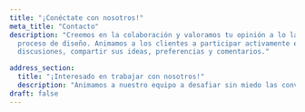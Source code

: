 ```yaml
---
title: "¡Conéctate con nosotros!"
meta_title: "Contacto"
description: "Creemos en la colaboración y valoramos tu opinión a lo largo del
  proceso de diseño. Animamos a los clientes a participar activamente en las
  discusiones, compartir sus ideas, preferencias y comentarios."

address_section:
  title: "¡Interesado en trabajar con nosotros!"
  description: "Animamos a nuestro equipo a desafiar sin miedo las convenciones y a ser pioneros en nuevos caminos."
draft: false
---
```

